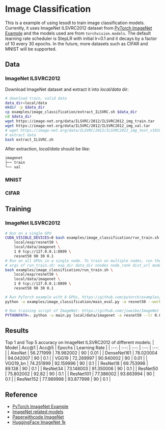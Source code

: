 # Image Classification
This is a example of using lessdl to train image classification models. 
Currently, it uses ImageNet ILSVRC2012 dataset from [PyTorch ImageNet Example](https://github.com/pytorch/examples/tree/main/imagenet) and the models used are from `torchvision.models`.
The default learning rate scheduler is StepLR with initial lr=0.1 and it decays by a factor of 10 every 30 epochs.
In the future, more datasets such as CIFAR and MNIST will be supported.

## Data
### ImageNet ILSVRC2012
Download ImageNet dataset and extract it into _local/data_ dir: 
```bash 
# download train, valid data 
data_dir=local/data
mkdir -p $data_dir
cp examples/image_classification/extract_ILSVRC.sh $data_dir
cd $data_dir
wget https://image-net.org/data/ILSVRC/2012/ILSVRC2012_img_train.tar
wget https://image-net.org/data/ILSVRC/2012/ILSVRC2012_img_val.tar
# wget https://image-net.org/data/ILSVRC/2012/ILSVRC2012_img_test_v10102019.tar
# extract data
bash extract_ILSVRC.sh
```
After extraction, _local/data_ should be like: 
```bash 
imagenet
├── train
└── val
```

### MNIST
### CIFAR


## Training
### ImageNet ILSVRC2012
```bash 
# Run on a single GPU
CUDA_VISIBLE_DEVICES=0 bash examples/image_classification/run_train.sh \
    local/exp/resnet50 \
    local/data/imagenet \
    1 0 tcp://127.0.0.1:8899 \
    resnet50 90 30 0.1
# Run on all GPUs in a single node. To train on multiple nodes, run the following cmd in each node and specify and dist_url and ranks. 
# args of run_train.sh: exp_dir data_dir nnodes node_rank dist_url model_name epochs step_size lr
bash examples/image_classification/run_train.sh \
    local/exp/resnet50 \
    local/data/imagenet \
    1 0 tcp://127.0.0.1:8899 \
    resnet50 90 30 0.1

# Run PyTorch example with 8 GPUs, https://github.com/pytorch/examples/tree/main/imagenet
python -u examples/image_classification/main_eval.py -a resnet50 --workers 32 --dist-url 'tcp://127.0.0.1:8899' --dist-backend 'nccl' --multiprocessing-distributed --world-size 1 --rank 0 local/data/imagenet &> torch_examples_eval.log 

# Run training script of ImageNet: https://github.com/jiweibo/ImageNet
PYTHONPATH=. python -u main.py local/data/imagenet -a resnet50 --lr 0.01
```


## Results
Top 1 and Top 5 accuracy on ImageNet ILSVRC2012 of different models:
|   Model     | Acc@1     | Acc@5     | Epochs   | Learning Rate |
|   :--:      | :--:      |   :--:    |   :--:   |   :--:        |
| AlexNet     | 56.271999 | 78.982002 |   90     |  0.01         |
| DenseNet161 | 78.020004 | 94.042007 |   90     |  0.1          |
| VGG19       | 72.269997 | 90.940002 |   90     |  0.01         | 
| VGG19_bn    | 74.251999 | 92.159996 |   90     |  0.1          |
| ResNet18    | 69.753998 | 89.138    |   90     |  0.1          |
| ResNet34    | 73.148003 | 91.350006 |   90     |  0.1          |
| ResNet50    | 75.802002 | 92.82     |   90     |  0.1          | 
| ResNet101   | 77.386002 | 93.663994 |   90     |  0.1          |
| ResNet152   | 77.989998 | 93.877998 |   90     |  0.1          | 


## Reference 
- [PyTorch ImageNet Example](https://github.com/pytorch/examples/tree/main/imagenet)
- [ImageNet related models](https://github.com/jiweibo/ImageNet)
- [Paperwithcode ImageNet](https://paperswithcode.com/dataset/imagenet)
- [HuggingFace ImageNet 1k](https://huggingface.co/datasets/imagenet-1k)
